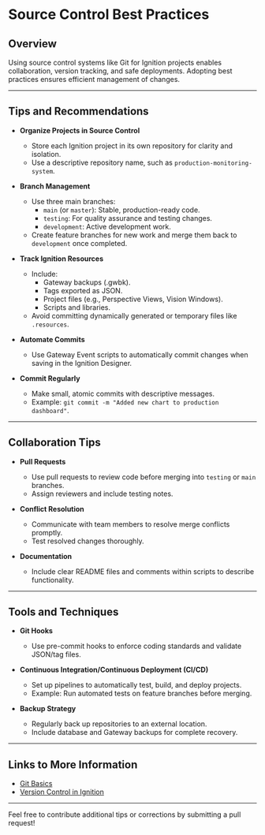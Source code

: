 # Source Control Best Practices

## Overview
Using source control systems like Git for Ignition projects enables collaboration, version tracking, and safe deployments. Adopting best practices ensures efficient management of changes.

---

## Tips and Recommendations

- **Organize Projects in Source Control**
  - Store each Ignition project in its own repository for clarity and isolation.
  - Use a descriptive repository name, such as `production-monitoring-system`.

- **Branch Management**
  - Use three main branches:
    - `main` (or `master`): Stable, production-ready code.
    - `testing`: For quality assurance and testing changes.
    - `development`: Active development work.
  - Create feature branches for new work and merge them back to `development` once completed.

- **Track Ignition Resources**
  - Include:
    - Gateway backups (.gwbk).
    - Tags exported as JSON.
    - Project files (e.g., Perspective Views, Vision Windows).
    - Scripts and libraries.
  - Avoid committing dynamically generated or temporary files like `.resources`.

- **Automate Commits**
  - Use Gateway Event scripts to automatically commit changes when saving in the Ignition Designer.

- **Commit Regularly**
  - Make small, atomic commits with descriptive messages.
  - Example: `git commit -m "Added new chart to production dashboard"`.

---

## Collaboration Tips

- **Pull Requests**
  - Use pull requests to review code before merging into `testing` or `main` branches.
  - Assign reviewers and include testing notes.

- **Conflict Resolution**
  - Communicate with team members to resolve merge conflicts promptly.
  - Test resolved changes thoroughly.

- **Documentation**
  - Include clear README files and comments within scripts to describe functionality.

---

## Tools and Techniques

- **Git Hooks**
  - Use pre-commit hooks to enforce coding standards and validate JSON/tag files.

- **Continuous Integration/Continuous Deployment (CI/CD)**
  - Set up pipelines to automatically test, build, and deploy projects.
  - Example: Run automated tests on feature branches before merging.

- **Backup Strategy**
  - Regularly back up repositories to an external location.
  - Include database and Gateway backups for complete recovery.

---

## Links to More Information
- [Git Basics](https://git-scm.com/book/en/v2/Getting-Started-Git-Basics)
- [Version Control in Ignition](https://docs.inductiveautomation.com/display/DOC81/Version+Control+and+Collaboration)

---

Feel free to contribute additional tips or corrections by submitting a pull request!
